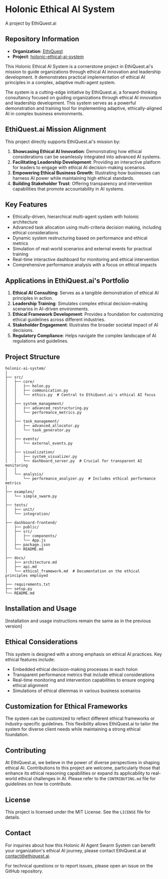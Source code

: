 # Holonic Ethical AI System

A project by EthiQuest.ai

## Repository Information

- **Organization**: [EthiQuest](https://github.com/EthiQuest)
- **Project**: [holonic-ethical-ai-system](https://github.com/EthiQuest/holonic-ethical-ai-system)

This Holonic Ethical AI System is a cornerstone project in EthiQuest.ai's mission to guide organizations through ethical AI innovation and leadership development. It demonstrates practical implementation of ethical AI principles in a complex, adaptive multi-agent system.

The system is a cutting-edge initiative by EthiQuest.ai, a forward-thinking consultancy focused on guiding organizations through ethical AI innovation and leadership development. This system serves as a powerful demonstration and training tool for implementing adaptive, ethically-aligned AI in complex business environments.

## EthiQuest.ai Mission Alignment

This project directly supports EthiQuest.ai's mission by:

1. **Showcasing Ethical AI Innovation**: Demonstrating how ethical considerations can be seamlessly integrated into advanced AI systems.
2. **Facilitating Leadership Development**: Providing an interactive platform for leaders to engage with ethical AI decision-making scenarios.
3. **Empowering Ethical Business Growth**: Illustrating how businesses can harness AI power while maintaining high ethical standards.
4. **Building Stakeholder Trust**: Offering transparency and intervention capabilities that promote accountability in AI systems.

## Key Features

- Ethically-driven, hierarchical multi-agent system with holonic architecture
- Advanced task allocation using multi-criteria decision making, including ethical considerations
- Dynamic system restructuring based on performance and ethical metrics
- Simulation of real-world scenarios and external events for practical training
- Real-time interactive dashboard for monitoring and ethical intervention
- Comprehensive performance analysis with a focus on ethical impacts

## Applications in EthiQuest.ai's Portfolio

1. **Ethical AI Consulting**: Serves as a tangible demonstration of ethical AI principles in action.
2. **Leadership Training**: Simulates complex ethical decision-making scenarios in AI-driven environments.
3. **Ethical Framework Development**: Provides a foundation for customizing ethical guidelines across different industries.
4. **Stakeholder Engagement**: Illustrates the broader societal impact of AI decisions.
5. **Regulatory Compliance**: Helps navigate the complex landscape of AI regulations and guidelines.

## Project Structure

```
holonic-ai-system/
│
├── src/
│   ├── core/
│   │   ├── holon.py
│   │   ├── communication.py
│   │   └── ethics.py  # Central to EthiQuest.ai's ethical AI focus
│   │
│   ├── system_management/
│   │   ├── advanced_restructuring.py
│   │   └── performance_metrics.py
│   │
│   ├── task_management/
│   │   ├── advanced_allocator.py
│   │   └── task_generator.py
│   │
│   ├── events/
│   │   └── external_events.py
│   │
│   ├── visualization/
│   │   ├── system_visualizer.py
│   │   └── dashboard_server.py  # Crucial for transparent AI monitoring
│   │
│   └── analysis/
│       └── performance_analyzer.py  # Includes ethical performance metrics
│
├── examples/
│   └── simple_swarm.py
│
├── tests/
│   ├── unit/
│   └── integration/
│
├── dashboard-frontend/
│   ├── public/
│   ├── src/
│   │   ├── components/
│   │   └── App.js
│   ├── package.json
│   └── README.md
│
├── docs/
│   ├── architecture.md
│   ├── api.md
│   └── ethical_framework.md  # Documentation on the ethical principles employed
│
├── requirements.txt
├── setup.py
└── README.md
```

## Installation and Usage

[Installation and usage instructions remain the same as in the previous version]

## Ethical Considerations

This system is designed with a strong emphasis on ethical AI practices. Key ethical features include:

- Embedded ethical decision-making processes in each holon
- Transparent performance metrics that include ethical considerations
- Real-time monitoring and intervention capabilities to ensure ongoing ethical alignment
- Simulations of ethical dilemmas in various business scenarios

## Customization for Ethical Frameworks

The system can be customized to reflect different ethical frameworks or industry-specific guidelines. This flexibility allows EthiQuest.ai to tailor the system for diverse client needs while maintaining a strong ethical foundation.

## Contributing

At EthiQuest.ai, we believe in the power of diverse perspectives in shaping ethical AI. Contributions to this project are welcome, particularly those that enhance its ethical reasoning capabilities or expand its applicability to real-world ethical challenges in AI. Please refer to the `CONTRIBUTING.md` file for guidelines on how to contribute.

## License

This project is licensed under the MIT License. See the `LICENSE` file for details.

## Contact

For inquiries about how this Holonic AI Agent Swarm System can benefit your organization's ethical AI journey, please contact EthiQuest.ai at contact@ethiquest.ai.

For technical questions or to report issues, please open an issue on the GitHub repository.
